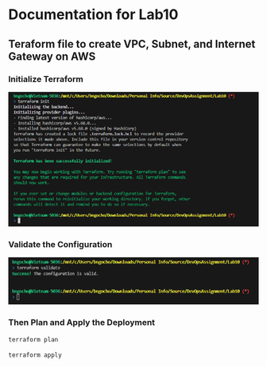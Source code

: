 # Documentation for Lab10

## Teraform file to create VPC, Subnet, and Internet Gateway on AWS

### Initialize Terraform
![alt text](image.png)

### Validate the Configuration
![alt text](image-1.png)

### Then Plan and Apply the Deployment
```bash
terraform plan
```

```bash
terraform apply
```
